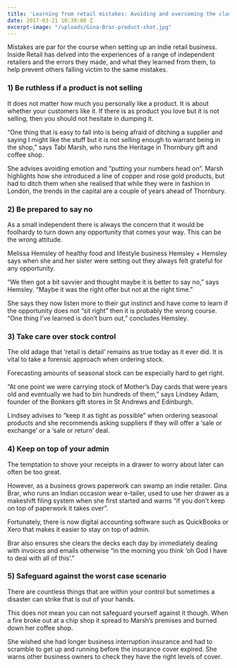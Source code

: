 ```yaml
---
title: 'Learning from retail mistakes: Avoiding and overcoming the classic errors'
date: 2017-03-21 10:39:00 Z
excerpt-image: "/uploads/Gina-Brar-product-shot.jpg"
---
```


Mistakes are par for the course when setting up an indie retail business. Inside Retail has delved into the experiences of a range of independent retailers and the errors they made, and what they learned from them, to help prevent others falling victim to the same mistakes.    

### 1) Be ruthless if a product is not selling

It does not matter how much you personally like a product. It is about whether your customers like it. If there is as product you love but it is not selling, then you should not hesitate in dumping it. 

“One thing that is easy to fall into is being afraid of ditching a supplier and saying I might like the stuff but it is not selling enough to warrant being in the shop,” says Tabi Marsh, who runs the Heritage in Thornbury gift and coffee shop. 

She advises avoiding emotion and “putting your numbers head on”. Marsh highlights how she introduced a line of copper and rose gold products, but had to ditch them when she realised that while they were in fashion in London, the trends in the capital are a couple of years ahead of Thornbury.  

### 2) Be prepared to say no

As a small independent there is always the concern that it would be foolhardy to turn down any opportunity that comes your way. This can be the wrong attitude.

Melissa Hemsley of healthy food and lifestyle business Hemsley + Hemsley says when she and her sister were setting out they always felt grateful for any opportunity. 

“We then got a bit savvier and thought maybe it is better to say no,” says Hemsley. “Maybe it was the right offer but not at the right time.” 

She says they now listen more to their gut instinct and have come to learn if the opportunity does not “sit right” then it is probably the wrong course. “One thing I’ve learned is don’t burn out,” concludes Hemsley. 

### 3) Take care over stock control

The old adage that ‘retail is detail’ remains as true today as it ever did. It is vital to take a forensic approach when ordering stock. 

Forecasting amounts of seasonal stock can be especially hard to get right. 

“At one point we were carrying stock of Mother’s Day cards that were years old and eventually we had to bin hundreds of them,” says Lindsey Adam, founder of the Bonkers gift stores in St Andrews and Edinburgh. 

Lindsey advises to “keep it as tight as possible” when ordering seasonal products and she recommends asking suppliers if they will offer a ‘sale or exchange’ or a ‘sale or return’ deal. 

### 4) Keep on top of your admin

The temptation to shove your receipts in a drawer to worry about later can often be too great.

However, as a business grows paperwork can swamp an indie retailer. Gina Brar, who runs an Indian occasion wear e-tailer, used to use her drawer as a makeshift filing system when she first started and warns “if you don’t keep on top of paperwork it takes over”. 

Fortunately, there is now digital accounting software such as QuickBooks or Xero that makes it easier to stay on top of admin. 

Brar also ensures she clears the decks each day by immediately dealing with invoices and emails otherwise “in the morning you think ‘oh God I have to deal with all of this’.” 

### 5) Safeguard against the worst case scenario

There are countless things that are within your control but sometimes a disaster can strike that is out of your hands. 

This does not mean you can not safeguard yourself against it though. When a fire broke out at a chip shop it spread to Marsh’s premises and burned down her coffee shop. 

She wished she had longer business interruption insurance and had to scramble to get up and running before the insurance cover expired.  She warns other business owners to check they have the right levels of cover. 
